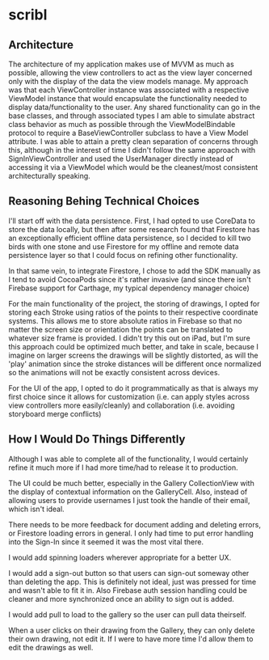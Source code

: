 # scribl

## Architecture ##

The architecture of my application makes use of MVVM as much as possible, allowing the view controllers to act as the view layer concerned only with the display of the data the view models manage. My approach was that each ViewController instance was associated with a respective ViewModel instance that would encapsulate the functionality needed to display data/functionality to the user. Any shared functionality can go in the base classes, and through associated types I am able to simulate abstract class behavior as much as possible through the ViewModelBindable protocol to require a BaseViewController subclass to have a View Model attribute. I was able to attain a pretty clean separation of concerns through this, although in the interest of time I didn't follow the same approach with SignInViewController and used the UserManager directly instead of accessing it via a ViewModel which would be the cleanest/most consistent architecturally speaking.

## Reasoning Behing Technical Choices ##

I'll start off with the data persistence. First, I had opted to use CoreData to store the data locally, but then after some research found that Firestore has an exceptionally efficient offline data persistence, so I decided to kill two birds with one stone and use Firestore for my offline and remote data persistence layer so that I could focus on refining other functionality. 

In that same vein, to integrate Firestore, I chose to add the SDK manually as I tend to avoid CocoaPods since it's rather invasive (and since there isn't Firebase support for Carthage, my typical dependency manager choice)

For the main functionality of the project, the storing of drawings, I opted for storing each Stroke using ratios of the points to their respective coordinate systems. This allows me to store absolute ratios in Firebase so that no matter the screen size or orientation the points can be translated to whatever size frame is provided. I didn't try this out on iPad, but I'm sure this approach could be optimized much better, and take in scale, because I imagine on larger screens the drawings will be slightly distorted, as will the 'play' animation since the stroke distances will be different once normalized so the animations will not be exactly consistent across devices.

For the UI of the app, I opted to do it programmatically as that is always my first choice since it allows for customization (i.e. can apply styles across view controllers more easily/cleanly) and collaboration (i.e. avoiding storyboard merge conflicts)

## How I Would Do Things Differently ## 

Although I was able to complete all of the functionality, I would certainly refine it much more if I had more time/had to release it to production.

The UI could be much better, especially in the Gallery CollectionView with the display of contextual information on the GalleryCell. Also, instead of allowing users to provide usernames I just took the handle of their email, which isn't ideal. 

There needs to be more feedback for document adding and deleting errors, or Firestore loading errors in general. I only had time to put error handling into the Sign-In since it seemed it was the most vital there. 

I would add spinning loaders wherever appropriate for a better UX. 

I would add a sign-out button so that users can sign-out someway other than deleting the app. This is definitely not ideal, just was pressed for time and wasn't able to fit it in. Also Firebase auth session handling could be cleaner and more synchronized once an ability to sign out is added. 

I would add pull to load to the gallery so the user can pull data theirself. 

When a user clicks on their drawing from the Gallery, they can only delete their own drawing, not edit it. If I were to have more time I'd allow them to edit the drawings as well.
